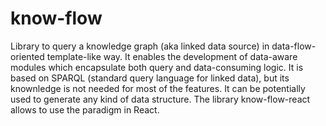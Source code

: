 # know-flow
Library to query a knowledge graph (aka linked data source) in data-flow-oriented
template-like way.
It enables the development of data-aware modules which encapsulate both query and data-consuming logic. 
It is based on SPARQL (standard query language for linked data), but its knownledge is not needed for most of the features.
It can be potentially used to generate any kind of data structure. 
The library know-flow-react allows to use the paradigm in React.


